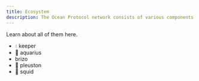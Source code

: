 ```yaml
---
title: Ecosystem
description: The Ocean Protocol network consists of various components.
---
```


Learn about all of them here.

-   💧 keeper
-   🐋 aquarius
-   brizo
-   🦄 pleuston
-   🦑 squid
